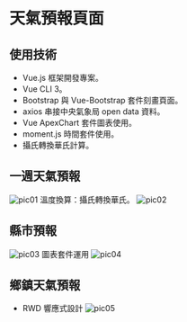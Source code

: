 # 天氣預報頁面

## 使用技術

- Vue.js 框架開發專案。
- Vue CLI 3。
- Bootstrap 與 Vue-Bootstrap 套件刻畫頁面。
- axios 串接中央氣象局 open data 資料。
- Vue ApexChart 套件圖表使用。
- moment.js 時間套件使用。
- 攝氏轉換華氏計算。

## 一週天氣預報

![pic01](https://i.imgur.com/CX6nVwI.png)
溫度換算：攝氏轉換華氏。
![pic02](https://i.imgur.com/2zFkpwT.png)

## 縣市預報

![pic03](https://i.imgur.com/Hl05aSJ.png)
圖表套件運用
![pic04](https://i.imgur.com/bBNOjbj.png)

## 鄉鎮天氣預報

- RWD 響應式設計
  ![pic05](https://i.imgur.com/23Vyq4N.png)
